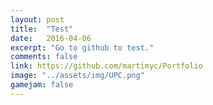 ```yaml
---
layout: post
title:  "Test"
date:   2016-04-06
excerpt: "Go to github to test."
comments: false
link: https://github.com/martimyc/Portfolio
image: "../assets/img/UPC.png"
gamejam: false
---
```


<!--https://codeburst.io/5-steps-to-speed-up-your-image-heavy-website-65c874a86966-->
